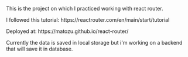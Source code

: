 <p>This is the project on which I practiced working with react router.</p>
<p>I followed this tutorial: https://reactrouter.com/en/main/start/tutorial</p>
<p>Deployed at: https://matozu.github.io/react-router/</p>
<p>Currently the data is saved in local storage but i'm working on a backend that will save it in database.</p>
